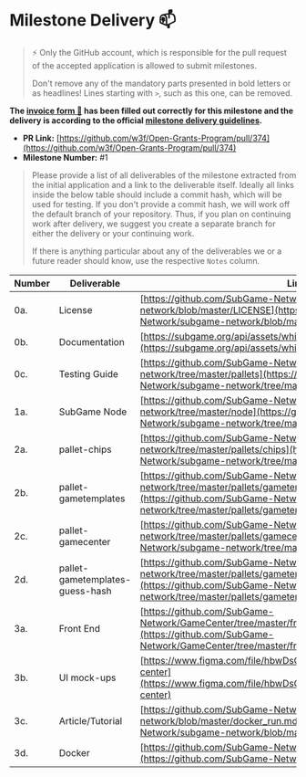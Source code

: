 # Milestone Delivery :mailbox:

> ⚡ Only the GitHub account, which is responsible for the pull request of the accepted application is allowed to submit milestones.
>
> Don't remove any of the mandatory parts presented in bold letters or as headlines! Lines starting with `>`, such as this one, can be removed.

**The [invoice form :pencil:](https://forms.gle/8Wx7nxtq8fKrsuEz8) has been filled out correctly for this milestone and the delivery is according to the official [milestone delivery guidelines](https://github.com/w3f/General-Grants-Program/blob/master/grants/milestone-deliverables-guidelines.md).**

- **PR Link:** [https://github.com/w3f/Open-Grants-Program/pull/374](https://github.com/w3f/Open-Grants-Program/pull/374)
- **Milestone Number:** #1

> Please provide a list of all deliverables of the milestone extracted from the initial application and a link to the deliverable itself. Ideally all links inside the below table should include a commit hash, which will be used for testing. If you don't provide a commit hash, we will work off the default branch of your repository. Thus, if you plan on continuing work after delivery, we suggest you create a separate branch for either the delivery or your continuing work.
>
> If there is anything particular about any of the deliverables we or a future reader should know, use the respective `Notes` column.

| Number | Deliverable                     | Link                                                                                                                                                                                               | Notes |
| ------ | ------------------------------- | -------------------------------------------------------------------------------------------------------------------------------------------------------------------------------------------------- | ----- |
| 0a.    | License                         | [https://github.com/SubGame-Network/subgame-network/blob/master/LICENSE](https://github.com/SubGame-Network/subgame-network/blob/master/LICENSE)                                                   |       |
| 0b.    | Documentation                   | [https://subgame.org/api/assets/whitePaper/en/White%20Paper_v9.pdf](https://subgame.org/api/assets/whitePaper/en/White%20Paper_v9.pdf)                                                             |       |
| 0c.    | Testing Guide                   | [https://github.com/SubGame-Network/subgame-network/tree/master/pallets](https://github.com/SubGame-Network/subgame-network/tree/master/pallets)                                                   |       |
| 1a.    | SubGame Node                    | [https://github.com/SubGame-Network/subgame-network/tree/master/node](https://github.com/SubGame-Network/subgame-network/tree/master/node)                                                         |       |
| 2a.    | pallet-chips                    | [https://github.com/SubGame-Network/subgame-network/tree/master/pallets/chips](https://github.com/SubGame-Network/subgame-network/tree/master/pallets/chips)                                       |       |
| 2b.    | pallet-gametemplates            | [https://github.com/SubGame-Network/subgame-network/tree/master/pallets/gametemplates](https://github.com/SubGame-Network/subgame-network/tree/master/pallets/gametemplates)                       |       |
| 2c.    | pallet-gamecenter               | [https://github.com/SubGame-Network/subgame-network/tree/master/pallets/gamecenter](https://github.com/SubGame-Network/subgame-network/tree/master/pallets/gamecenter)                             |       |
| 2d.    | pallet-gametemplates-guess-hash | [https://github.com/SubGame-Network/subgame-network/tree/master/pallets/gametemplates-guess-hash](https://github.com/SubGame-Network/subgame-network/tree/master/pallets/gametemplates-guess-hash) |       |
| 3a.    | Front End                       | [https://github.com/SubGame-Network/GameCenter/tree/master/frontend](https://github.com/SubGame-Network/GameCenter/tree/master/frontend)                                                           |       |
| 3b.    | UI mock-ups                     | [https://www.figma.com/file/hbwDsOVkP5tJqCnl7v0Smr/Subgame-center](https://www.figma.com/file/hbwDsOVkP5tJqCnl7v0Smr/Subgame-center)                                                               |       |
| 3c.    | Article/Tutorial                | [https://github.com/SubGame-Network/subgame-network/blob/master/docker_run.md](https://github.com/SubGame-Network/subgame-network/blob/master/docker_run.md)                                       |       |
| 3d.    | Docker                          | [https://github.com/SubGame-Network/GameCenter](https://github.com/SubGame-Network/GameCenter)                                                                                                     |       |
